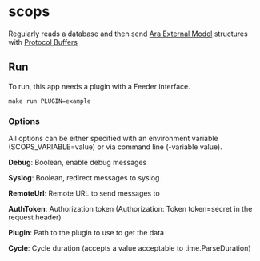 # scops

Regularly reads a database and then send [Ara External Model](https://github.com/af83/ara-external-models) structures with [Protocol Buffers](https://developers.google.com/protocol-buffers/)

## Run

To run, this app needs a plugin with a Feeder interface.

```make run PLUGIN=example```

### Options

All options can be either specified with an environment variable (SCOPS_VARIABLE=value) or via command line (-variable value).

**Debug**: Boolean, enable debug messages

**Syslog**: Boolean, redirect messages to syslog

**RemoteUrl**: Remote URL to send messages to

**AuthToken**: Authorization token (Authorization: Token token=secret in the request header)

**Plugin**: Path to the plugin to use to get the data

**Cycle**: Cycle duration (accepts a value acceptable to time.ParseDuration)

